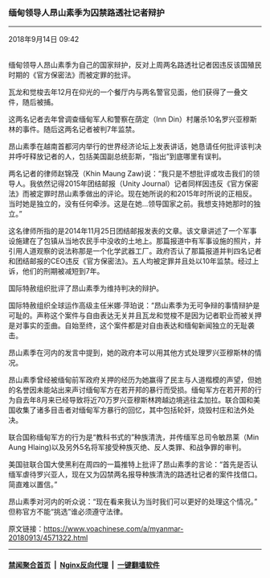 ### 缅甸领导人昂山素季为囚禁路透社记者辩护
------------------------

<div class="published">
 <span class="date" title="中国时间">
  <time datetime="2018-09-14T09:42:20+08:00">
   2018年9月14日 09:42
  </time>
 </span>
</div>
<br/>
<div class="wsw">
 <p>
  缅甸领导人昂山素季为自己的国家辩护，反对上周两名路透社记者因违反该国殖民时期的《官方保密法》而被定罪的批评。
 </p>
 <p>
  瓦龙和觉梭去年12月在仰光的一个餐厅内与两名警官见面，他们获得了一叠文件，随后被捕。
 </p>
 <p>
  这两名记者去年曾调查缅甸军人和警察在荫定（Inn Din）村屠杀10名罗兴亚穆斯林的事件。随后这两名记者被判7年监禁。
 </p>
 <p>
  昂山素季在越南首都河内举行的世界经济论坛上发表讲话，她恳请任何批评该判决并呼吁释放记者的人，包括美国副总统彭斯，“指出”到底哪里有误判。
 </p>
 <p>
  两名记者的律师赵锦茂（Khin Maung Zaw)说：“我只是不想批评或攻击我们的领导人。我依然记得2015年团结邮报（Unity Journal）记者同样因违反《官方保密法》而被定罪时昂山素季做出的评论。现在她所说的和2015年时所说的正相反。当时她是独立的，没有任何牵涉。这是在她...领导国家之前。我想支持她那时的独立。”
 </p>
 <p>
  这名律师所指的是2014年11月25日团结邮报发表的文章。该文章讲述了一个军事设施建在了包镇从当地农民手中没收的土地上。那篇报道中有军事设施的照片，并引用人道观察的说法称那是一个化学武器工厂。政府否认了那篇报道并判四名记者和团结邮报的CEO违反《官方保密法》。五人均被定罪并且处以10年监禁。经过上诉，他们的刑期被减短到7年。
 </p>
 <p>
  国际特赦组织批评了昂山素季为维持判决的辩护。
 </p>
 <p>
  国际特赦组织全球运作高级主任米娜·萍珀说：“昂山素季为无可争辩的事情辩护是可耻的。声称这个案件与自由表达无关并且瓦龙和觉梭不是因为记者职业而被关押是对事实的歪曲。自始至终，这个案件都是对自由表达和缅甸新闻独立的无耻袭击。
 </p>
 <p>
  昂山素季在河内的发言中提到，她的政府本可以用其他方式处理罗兴亚穆斯林的情况。
 </p>
 <p>
  昂山素季曾经被缅甸前军政府关押的经历为她赢得了民主与人道楷模的声望，但她的名誉因未能站出来声讨缅甸军方在若开邦的暴行而受损。缅甸军方在若开邦的行为自去年8月来已经导致将近70万罗兴亚穆斯林跨越边境逃往孟加拉。联合国和美国收集了诸多目击者对缅甸军方暴行的回忆，其中包括轮奸，烧毁村庄和法外处决。
 </p>
 <p>
  联合国称缅甸军方的行为是“教科书式的”种族清洗，并传缅军总司令敏昂莱（Min Aung Hlaing)以及另外5名将军接受种族灭绝、反人类罪、和战争罪的审判。
 </p>
 <p>
  美国驻联合国大使黑利在周四的一篇推特上批评了昂山素季的言论：“首先是否认缅军虐待罗兴亚人，现在又为囚禁两名报导种族清洗的路透社记者的案件找借口。简直难以置信。”
 </p>
 <p>
  昂山素季对河内的听众说：“现在看来我认为当时我们可以更好的处理这个情况。” 但称官方不能“挑选”谁必须遵守法律。
 </p>
 <p>
 </p>
</div>

原文链接：https://www.voachinese.com/a/myanmar-20180913/4571322.html


------------------------
#### [禁闻聚合首页](https://github.com/gfw-breaker/banned-news/blob/master/README.md) &nbsp;|&nbsp; [Nginx反向代理](https://github.com/gfw-breaker/open-proxy/blob/master/README.md) &nbsp;|&nbsp;  [一键翻墙软件](https://github.com/gfw-breaker/nogfw/blob/master/README.md)